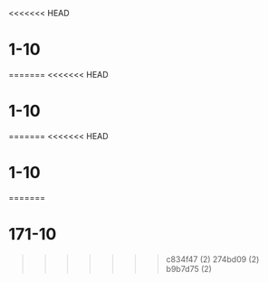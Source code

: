 <<<<<<< HEAD
# 1-10
=======
<<<<<<< HEAD
# 1-10
=======
<<<<<<< HEAD
# 1-10
=======
# 171-10
>>>>>>> c834f47 (2)
>>>>>>> 274bd09 (2)
>>>>>>> b9b7d75 (2)
